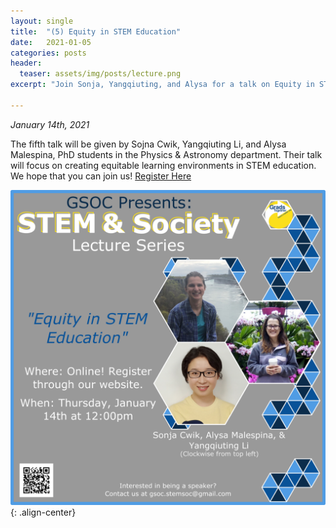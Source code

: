 ```yaml
---
layout: single
title:  "(5) Equity in STEM Education"
date:   2021-01-05
categories: posts
header:
  teaser: assets/img/posts/lecture.png
excerpt: "Join Sonja, Yangqiuting, and Alysa for a talk on Equity in STEM Education!"

---
```

*January 14th, 2021*

The fifth talk will be given by Sojna Cwik, Yangqiuting Li, and Alysa Malespina, PhD students in the Physics & Astronomy department. Their talk will focus on creating equitable learning environments in STEM education. We hope that you can join us! [Register Here](https://pitt.zoom.us/meeting/register/tJYldOGrrzIpEtBlnVyAeOSt-f2hNBTmF5hM)

![Lecture5_CLM](/assets/img/lectures/Lecture5_Cwik_Li_Malespina.png){: .align-center}
